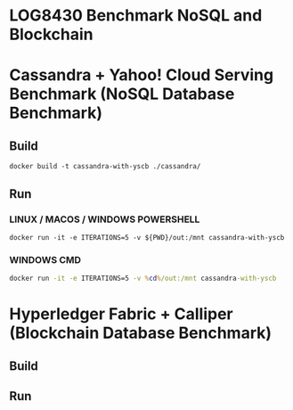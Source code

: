LOG8430 Benchmark NoSQL and Blockchain
====================================

# Cassandra + Yahoo! Cloud Serving Benchmark (NoSQL Database Benchmark)
## Build
```shell
docker build -t cassandra-with-yscb ./cassandra/
```

## Run 
### LINUX / MACOS / WINDOWS POWERSHELL

```shell
docker run -it -e ITERATIONS=5 -v ${PWD}/out:/mnt cassandra-with-yscb
```

### WINDOWS CMD
```cmd
docker run -it -e ITERATIONS=5 -v %cd%/out:/mnt cassandra-with-yscb
```


# Hyperledger Fabric + Calliper (Blockchain Database Benchmark)
## Build
## Run
